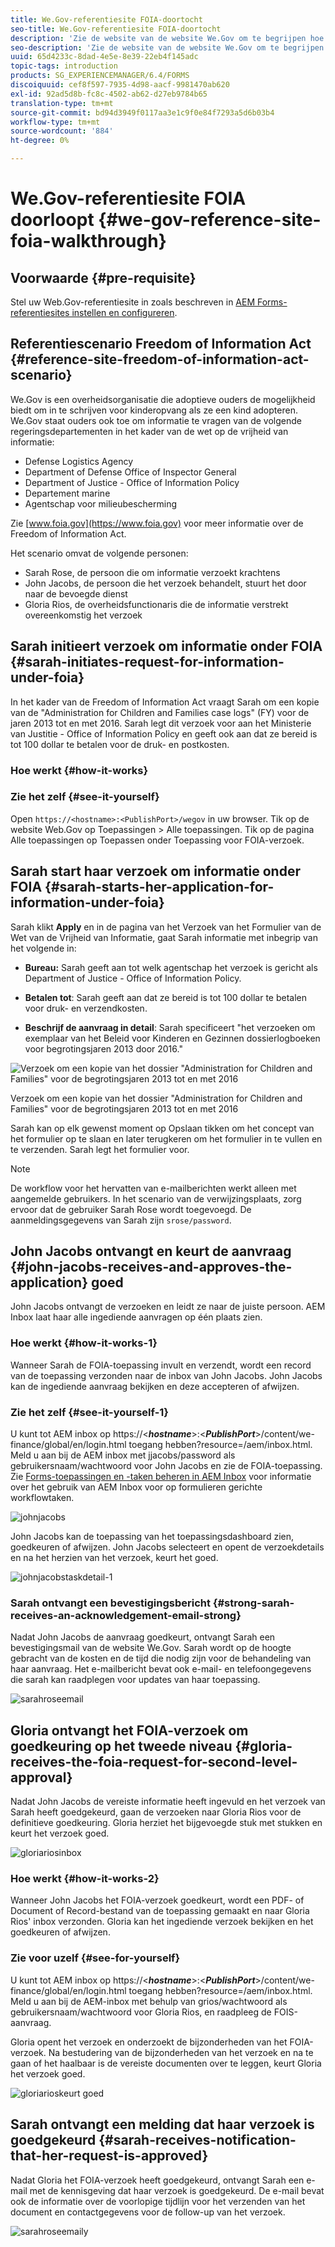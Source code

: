 ```yaml
---
title: We.Gov-referentiesite FOIA-doortocht
seo-title: We.Gov-referentiesite FOIA-doortocht
description: 'Zie de website van de website We.Gov om te begrijpen hoe AEM Forms regeringen helpt om informatie te ontvangen en te verstrekken die door individuen wordt gevraagd op grond van de Freedom of Information Act. '
seo-description: 'Zie de website van de website We.Gov om te begrijpen hoe AEM Forms regeringen helpt om informatie te ontvangen en te verstrekken die door individuen wordt gevraagd op grond van de Freedom of Information Act. '
uuid: 65d4233c-8dad-4e5e-8e39-22eb4f145adc
topic-tags: introduction
products: SG_EXPERIENCEMANAGER/6.4/FORMS
discoiquuid: cef8f597-7935-4d98-aacf-9981470ab620
exl-id: 92ad5d8b-fc8c-4502-ab62-d27eb9784b65
translation-type: tm+mt
source-git-commit: bd94d3949f0117aa3e1c9f0e84f7293a5d6b03b4
workflow-type: tm+mt
source-wordcount: '884'
ht-degree: 0%

---
```


# We.Gov-referentiesite FOIA doorloopt {#we-gov-reference-site-foia-walkthrough}

## Voorwaarde {#pre-requisite}

Stel uw Web.Gov-referentiesite in zoals beschreven in [AEM Forms-referentiesites instellen en configureren](/help/forms/using/setup-reference-sites.md).

## Referentiescenario Freedom of Information Act {#reference-site-freedom-of-information-act-scenario}

We.Gov is een overheidsorganisatie die adoptieve ouders de mogelijkheid biedt om in te schrijven voor kinderopvang als ze een kind adopteren. We.Gov staat ouders ook toe om informatie te vragen van de volgende regeringsdepartementen in het kader van de wet op de vrijheid van informatie:

* Defense Logistics Agency
* Department of Defense Office of Inspector General
* Department of Justice - Office of Information Policy
* Departement marine
* Agentschap voor milieubescherming

Zie [www.foia.gov](https://www.foia.gov) voor meer informatie over de Freedom of Information Act.

Het scenario omvat de volgende personen:

* Sarah Rose, de persoon die om informatie verzoekt krachtens
* John Jacobs, de persoon die het verzoek behandelt, stuurt het door naar de bevoegde dienst
* Gloria Rios, de overheidsfunctionaris die de informatie verstrekt overeenkomstig het verzoek

## Sarah initieert verzoek om informatie onder FOIA {#sarah-initiates-request-for-information-under-foia}

In het kader van de Freedom of Information Act vraagt Sarah om een kopie van de &quot;Administration for Children and Families case logs&quot; (FY) voor de jaren 2013 tot en met 2016. Sarah legt dit verzoek voor aan het Ministerie van Justitie - Office of Information Policy en geeft ook aan dat ze bereid is tot 100 dollar te betalen voor de druk- en postkosten.

### Hoe werkt {#how-it-works}

### Zie het zelf {#see-it-yourself}

Open `https://<hostname>:<PublishPort>/wegov` in uw browser. Tik op de website Web.Gov op Toepassingen > Alle toepassingen. Tik op de pagina Alle toepassingen op Toepassen onder Toepassing voor FOIA-verzoek.

## Sarah start haar verzoek om informatie onder FOIA {#sarah-starts-her-application-for-information-under-foia}

Sarah klikt **Apply** en in de pagina van het Verzoek van het Formulier van de Wet van de Vrijheid van Informatie, gaat Sarah informatie met inbegrip van het volgende in:

* **Bureau:** Sarah geeft aan tot welk agentschap het verzoek is gericht als Department of Justice - Office of Information Policy.

* **Betalen tot**: Sarah geeft aan dat ze bereid is tot 100 dollar te betalen voor druk- en verzendkosten.
* **Beschrijf de aanvraag in detail**: Sarah specificeert &quot;het verzoeken om exemplaar van het Beleid voor Kinderen en Gezinnen dossierlogboeken voor begrotingsjaren 2013 door 2016.&quot;

![Verzoek om een kopie van het dossier &quot;Administration for Children and Families&quot; voor de begrotingsjaren 2013 tot en met 2016](assets/sarahfiosform.png)

Verzoek om een kopie van het dossier &quot;Administration for Children and Families&quot; voor de begrotingsjaren 2013 tot en met 2016

Sarah kan op elk gewenst moment op Opslaan tikken om het concept van het formulier op te slaan en later terugkeren om het formulier in te vullen en te verzenden. Sarah legt het formulier voor.

>[!NOTE]
>
>De workflow voor het hervatten van e-mailberichten werkt alleen met aangemelde gebruikers. In het scenario van de verwijzingsplaats, zorg ervoor dat de gebruiker Sarah Rose wordt toegevoegd. De aanmeldingsgegevens van Sarah zijn `srose/password`.

## John Jacobs ontvangt en keurt de aanvraag {#john-jacobs-receives-and-approves-the-application} goed

John Jacobs ontvangt de verzoeken en leidt ze naar de juiste persoon. AEM Inbox laat haar alle ingediende aanvragen op één plaats zien.

### Hoe werkt {#how-it-works-1}

Wanneer Sarah de FOIA-toepassing invult en verzendt, wordt een record van de toepassing verzonden naar de inbox van John Jacobs. John Jacobs kan de ingediende aanvraag bekijken en deze accepteren of afwijzen.

### Zie het zelf {#see-it-yourself-1}

U kunt tot AEM inbox op https://&lt;***hostname***>:&lt;***PublishPort***>/content/we-finance/global/en/login.html toegang hebben?resource=/aem/inbox.html. Meld u aan bij de AEM inbox met jjacobs/password als gebruikersnaam/wachtwoord voor John Jacobs en zie de FOIA-toepassing. Zie [Forms-toepassingen en -taken beheren in AEM Inbox](/help/forms/using/manage-applications-inbox.md) voor informatie over het gebruik van AEM Inbox voor op formulieren gerichte workflowtaken.

![johnjacobs](assets/johnjacobs.png)

John Jacobs kan de toepassing van het toepassingsdashboard zien, goedkeuren of afwijzen. John Jacobs selecteert en opent de verzoekdetails en na het herzien van het verzoek, keurt het goed.

![johnjacobstaskdetail-1](assets/johnjacobstaskdetail-1.png)

### <strong>Sarah ontvangt een bevestigingsbericht</strong> {#strong-sarah-receives-an-acknowledgement-email-strong}

Nadat John Jacobs de aanvraag goedkeurt, ontvangt Sarah een bevestigingsmail van de website We.Gov. Sarah wordt op de hoogte gebracht van de kosten en de tijd die nodig zijn voor de behandeling van haar aanvraag. Het e-mailbericht bevat ook e-mail- en telefoongegevens die sarah kan raadplegen voor updates van haar toepassing.

![sarahroseemail](assets/sarahroseemail.png)

## Gloria ontvangt het FOIA-verzoek om goedkeuring op het tweede niveau {#gloria-receives-the-foia-request-for-second-level-approval}

Nadat John Jacobs de vereiste informatie heeft ingevuld en het verzoek van Sarah heeft goedgekeurd, gaan de verzoeken naar Gloria Rios voor de definitieve goedkeuring. Gloria herziet het bijgevoegde stuk met stukken en keurt het verzoek goed.

![gloriariosinbox](assets/gloriariosinbox.png)

### Hoe werkt {#how-it-works-2}

Wanneer John Jacobs het FOIA-verzoek goedkeurt, wordt een PDF- of Document of Record-bestand van de toepassing gemaakt en naar Gloria Rios&#39; inbox verzonden. Gloria kan het ingediende verzoek bekijken en het goedkeuren of afwijzen.

### Zie voor uzelf {#see-for-yourself}

U kunt tot AEM inbox op https://&lt;***hostname***>:&lt;***PublishPort***>/content/we-finance/global/en/login.html toegang hebben?resource=/aem/inbox.html. Meld u aan bij de AEM-inbox met behulp van grios/wachtwoord als gebruikersnaam/wachtwoord voor Gloria Rios, en raadpleeg de FOIS-aanvraag.

Gloria opent het verzoek en onderzoekt de bijzonderheden van het FOIA-verzoek. Na bestudering van de bijzonderheden van het verzoek en na te gaan of het haalbaar is de vereiste documenten over te leggen, keurt Gloria het verzoek goed.

![gloriarioskeurt goed](assets/gloriariosapproves.png)

## Sarah ontvangt een melding dat haar verzoek is goedgekeurd {#sarah-receives-notification-that-her-request-is-approved}

Nadat Gloria het FOIA-verzoek heeft goedgekeurd, ontvangt Sarah een e-mail met de kennisgeving dat haar verzoek is goedgekeurd. De e-mail bevat ook de informatie over de voorlopige tijdlijn voor het verzenden van het document en contactgegevens voor de follow-up van het verzoek.

![sarahroseemaily](assets/sarahroseemailapproval.png)
